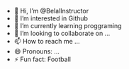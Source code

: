 - 👋 Hi, I’m @BelalInstructor
- 👀 I’m interested in Github
- 🌱 I’m currently learning proggraming
- 💞️ I’m looking to collaborate on ...
- 📫 How to reach me ...
- 😄 Pronouns: ...
- ⚡ Fun fact: Football

<!---
BelalInstructor/BelalInstructor is a ✨ special ✨ repository because its `README.md` (this file) appears on your GitHub profile.
You can click the Preview link to take a look at your changes.
--->
